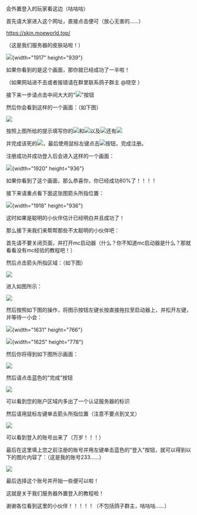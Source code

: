 会外置登入的玩家看这边（咕咕咕）

首先请大家进入这个网址，直接点击便可（放心无害的\...\...）

<https://skin.moeworld.top/>

（这是我们服务器的皮肤站啦！）

![](/pictures//pictures/QQ截图20230103165629.png){width="1917" height="939"}

如果你看到的是这个画面，那你就已经成功了一半啦！

（如果网站进不去或者报错请在群里联系鸽子群主 \@晓空 ）

接下来一步请点击中间大大的"![](/pictures/QQ截图20230103185134.png)"按钮

然后你会看到这样的一个画面：（如下图）

![](/pictures/QQ截图20230103185029.png)

按照上图所给的提示填写你的![](/pictures/QQ截图20230103185315.png)和![](/pictures/QQ截图20230103185320.png)以及![](/pictures/QQ截图20230103185325.png)还有![](/pictures/QQ截图20230103185331.png)

并完成该死的![](/pictures/QQ截图20230103185431.png)，最后使用鼠标左键点击![](/pictures/QQ截图20230103185502.png)按钮，完成注册。

注册成功并成功登入后会进入这样的一个画面：

![](/pictures/QQ截图20230103171034.png){width="1920" height="936"}

如果你看到了这个画面，那么恭喜你，你已经成功80%了！！！！

接下来请重点看下面这张图箭头所指位置：

![](/pictures/QQ截图20230103171346.png){width="1918" height="936"}

这时如果是聪明的小伙伴估计已经明白并且成功了！

那么接下来我们来帮帮那些不太聪明的小伙伴吧：

首先请不要关闭页面，并打开mc启动器（什么？你不知道mc启动器是什么？那就看看没有mc经验的教程吧！）

然后点击箭头所指区域：（如下图）

![](/pictures/QQ截图20230103171943.png)

进入如图所示：

![](/pictures/QQ截图20230103172048.png)

然后按照如下图的操作，将图示按钮左键长按直接拖拉至启动器上，并松开左键，并等待一小会：

![](/pictures/QQ截图20230103172631.png){width="1631" height="766"}

![](/pictures/QQ截图20230103172656.png){width="1625" height="778"}

然后你将得到如下图所示画面：

![](/pictures/QQ截图20230103172824.png)

然后请点击蓝色的"完成"按钮

![](/pictures/QQ截图20230103173031.png)

可以看到您的账户区域内多出了一个认证服务器的标识

然后请用鼠标左键单击箭头所指位置（注意不要点到叉叉）

![](/pictures/QQ截图20230103173307.png)

可以看到登入的账号出来了（万岁！！！）

最后在这里填上您之前注册的账号并用左键单击蓝色的"登入"按钮，就可以得到以下的图片内容了：（这是我的账号233\...\...）

![](/pictures/QQ截图20230103173615.png)

最后选择这个账号并开始一些便可以啦！

这就是关于我们服务器外置登入的教程啦！

谢谢各位看到这里的小伙伴！！！！！（不包括鸽子群主，咕咕咕\...\...）
